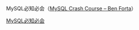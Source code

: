 MySQL必知必会（[MySQL Crash Course – Ben Forta](https://forta.com/books/0672327120/)）

[MySQL必知必会](https://awesome-programming-books.github.io/mysql/MySQL%E5%BF%85%E7%9F%A5%E5%BF%85%E4%BC%9A.pdf)

